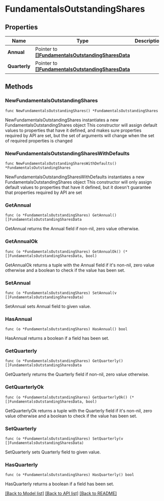 # FundamentalsOutstandingShares

## Properties

Name | Type | Description | Notes
------------ | ------------- | ------------- | -------------
**Annual** | Pointer to [**[]FundamentalsOutstandingSharesData**](FundamentalsOutstandingSharesData.md) |  | [optional] 
**Quarterly** | Pointer to [**[]FundamentalsOutstandingSharesData**](FundamentalsOutstandingSharesData.md) |  | [optional] 

## Methods

### NewFundamentalsOutstandingShares

`func NewFundamentalsOutstandingShares() *FundamentalsOutstandingShares`

NewFundamentalsOutstandingShares instantiates a new FundamentalsOutstandingShares object
This constructor will assign default values to properties that have it defined,
and makes sure properties required by API are set, but the set of arguments
will change when the set of required properties is changed

### NewFundamentalsOutstandingSharesWithDefaults

`func NewFundamentalsOutstandingSharesWithDefaults() *FundamentalsOutstandingShares`

NewFundamentalsOutstandingSharesWithDefaults instantiates a new FundamentalsOutstandingShares object
This constructor will only assign default values to properties that have it defined,
but it doesn't guarantee that properties required by API are set

### GetAnnual

`func (o *FundamentalsOutstandingShares) GetAnnual() []FundamentalsOutstandingSharesData`

GetAnnual returns the Annual field if non-nil, zero value otherwise.

### GetAnnualOk

`func (o *FundamentalsOutstandingShares) GetAnnualOk() (*[]FundamentalsOutstandingSharesData, bool)`

GetAnnualOk returns a tuple with the Annual field if it's non-nil, zero value otherwise
and a boolean to check if the value has been set.

### SetAnnual

`func (o *FundamentalsOutstandingShares) SetAnnual(v []FundamentalsOutstandingSharesData)`

SetAnnual sets Annual field to given value.

### HasAnnual

`func (o *FundamentalsOutstandingShares) HasAnnual() bool`

HasAnnual returns a boolean if a field has been set.

### GetQuarterly

`func (o *FundamentalsOutstandingShares) GetQuarterly() []FundamentalsOutstandingSharesData`

GetQuarterly returns the Quarterly field if non-nil, zero value otherwise.

### GetQuarterlyOk

`func (o *FundamentalsOutstandingShares) GetQuarterlyOk() (*[]FundamentalsOutstandingSharesData, bool)`

GetQuarterlyOk returns a tuple with the Quarterly field if it's non-nil, zero value otherwise
and a boolean to check if the value has been set.

### SetQuarterly

`func (o *FundamentalsOutstandingShares) SetQuarterly(v []FundamentalsOutstandingSharesData)`

SetQuarterly sets Quarterly field to given value.

### HasQuarterly

`func (o *FundamentalsOutstandingShares) HasQuarterly() bool`

HasQuarterly returns a boolean if a field has been set.


[[Back to Model list]](../README.md#documentation-for-models) [[Back to API list]](../README.md#documentation-for-api-endpoints) [[Back to README]](../README.md)



